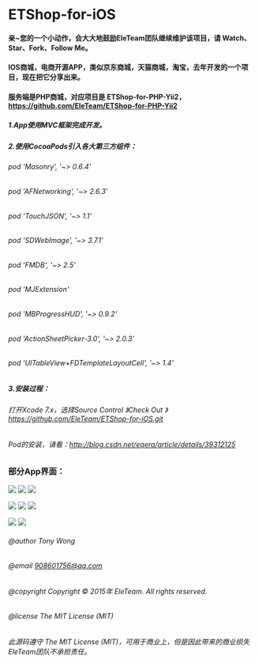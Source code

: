 # ETShop-for-iOS

#### 亲~您的一个小动作，会大大地鼓励EleTeam团队继续维护该项目，请 Watch、Star、Fork、Follow Me。

#### IOS商城，电商开源APP，类似京东商城，天猫商城，淘宝，去年开发的一个项目，现在把它分享出来。
#### 服务端是PHP商城，对应项目是 ETShop-for-PHP-Yii2，https://github.com/EleTeam/ETShop-for-PHP-Yii2

##### 1.App使用MVC框架完成开发。

##### 2.使用CocoaPods引入各大第三方组件：
######     pod 'Masonry', '~> 0.6.4'
######     pod 'AFNetworking', '~> 2.6.3'
######     pod 'TouchJSON', '~> 1.1'
######     pod 'SDWebImage', '~> 3.7.1'
######     pod 'FMDB', '~> 2.5'
######     pod 'MJExtension'
######     pod 'MBProgressHUD', '~> 0.9.2'
######     pod 'ActionSheetPicker-3.0', '~> 2.0.3'
######     pod 'UITableView+FDTemplateLayoutCell', '~> 1.4'

##### 3.安装过程：
###### 打开Xcode 7.x，选择Source Control 》Check Out 》https://github.com/EleTeam/ETShop-for-iOS.git
###### Pod的安装，请看：http://blog.csdn.net/eqera/article/details/39312125

### 部分App界面：
![](https://raw.githubusercontent.com/YKXMall/Shop-for-iOS/master/Screenshoot/IMG_6733.jpg)      ![](https://raw.githubusercontent.com/YKXMall/Shop-for-iOS/master/Screenshoot/IMG_6734.jpg)      ![](https://raw.githubusercontent.com/YKXMall/Shop-for-iOS/master/Screenshoot/IMG_6735.jpg)     

![](https://raw.githubusercontent.com/YKXMall/Shop-for-iOS/master/Screenshoot/IMG_6737.jpg)      ![](https://raw.githubusercontent.com/YKXMall/Shop-for-iOS/master/Screenshoot/IMG_6736.jpg)      ![](https://raw.githubusercontent.com/YKXMall/Shop-for-iOS/master/Screenshoot/IMG_6738.jpg)     

![](https://raw.githubusercontent.com/YKXMall/Shop-for-iOS/master/Screenshoot/IMG_6740.jpg)      ![](https://raw.githubusercontent.com/YKXMall/Shop-for-iOS/master/Screenshoot/IMG_6741.jpg)     

###### @author Tony Wong
###### @email 908601756@qq.com
###### @copyright Copyright © 2015年 EleTeam. All rights reserved.
###### @license The MIT License (MIT)

###### 此源码遵守 The MIT License (MIT)，可用于商业上，但是因此带来的商业损失EleTeam团队不承担责任。



